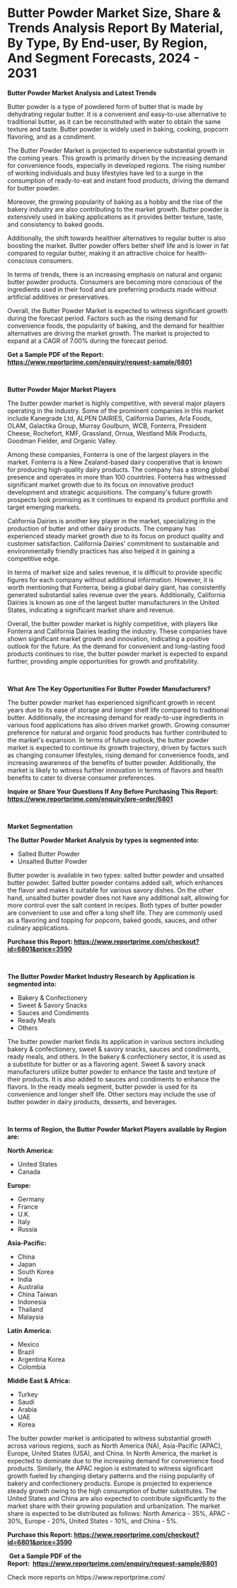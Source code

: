 <p><h1>Butter Powder Market Size, Share & Trends Analysis Report By Material, By Type, By End-user, By Region, And Segment Forecasts, 2024 - 2031</h1></p><p><strong>Butter Powder Market Analysis and Latest Trends</strong></p>
<p><p>Butter powder is a type of powdered form of butter that is made by dehydrating regular butter. It is a convenient and easy-to-use alternative to traditional butter, as it can be reconstituted with water to obtain the same texture and taste. Butter powder is widely used in baking, cooking, popcorn flavoring, and as a condiment.</p><p>The Butter Powder Market is projected to experience substantial growth in the coming years. This growth is primarily driven by the increasing demand for convenience foods, especially in developed regions. The rising number of working individuals and busy lifestyles have led to a surge in the consumption of ready-to-eat and instant food products, driving the demand for butter powder.</p><p>Moreover, the growing popularity of baking as a hobby and the rise of the bakery industry are also contributing to the market growth. Butter powder is extensively used in baking applications as it provides better texture, taste, and consistency to baked goods.</p><p>Additionally, the shift towards healthier alternatives to regular butter is also boosting the market. Butter powder offers better shelf life and is lower in fat compared to regular butter, making it an attractive choice for health-conscious consumers.</p><p>In terms of trends, there is an increasing emphasis on natural and organic butter powder products. Consumers are becoming more conscious of the ingredients used in their food and are preferring products made without artificial additives or preservatives.</p><p>Overall, the Butter Powder Market is expected to witness significant growth during the forecast period. Factors such as the rising demand for convenience foods, the popularity of baking, and the demand for healthier alternatives are driving the market growth. The market is projected to expand at a CAGR of 7.00% during the forecast period.</p></p>
<p><strong>Get a Sample PDF of the Report:&nbsp; <a href="https://www.reportprime.com/enquiry/request-sample/6801">https://www.reportprime.com/enquiry/request-sample/6801</a></strong></p>
<p>&nbsp;</p>
<p><strong>Butter Powder Major Market Players</strong></p>
<p><p>The butter powder market is highly competitive, with several major players operating in the industry. Some of the prominent companies in this market include Kanegrade Ltd, ALPEN DAIRIES, California Dairies, Arla Foods, OLAM, Galactika Group, Murray Goulburn, WCB, Fonterra, President Cheese, Rochefort, KMF, Grassland, Ornua, Westland Milk Products, Goodman Fielder, and Organic Valley.</p><p>Among these companies, Fonterra is one of the largest players in the market. Fonterra is a New Zealand-based dairy cooperative that is known for producing high-quality dairy products. The company has a strong global presence and operates in more than 100 countries. Fonterra has witnessed significant market growth due to its focus on innovative product development and strategic acquisitions. The company's future growth prospects look promising as it continues to expand its product portfolio and target emerging markets.</p><p>California Dairies is another key player in the market, specializing in the production of butter and other dairy products. The company has experienced steady market growth due to its focus on product quality and customer satisfaction. California Dairies' commitment to sustainable and environmentally friendly practices has also helped it in gaining a competitive edge.</p><p>In terms of market size and sales revenue, it is difficult to provide specific figures for each company without additional information. However, it is worth mentioning that Fonterra, being a global dairy giant, has consistently generated substantial sales revenue over the years. Additionally, California Dairies is known as one of the largest butter manufacturers in the United States, indicating a significant market share and revenue.</p><p>Overall, the butter powder market is highly competitive, with players like Fonterra and California Dairies leading the industry. These companies have shown significant market growth and innovation, indicating a positive outlook for the future. As the demand for convenient and long-lasting food products continues to rise, the butter powder market is expected to expand further, providing ample opportunities for growth and profitability.</p></p>
<p>&nbsp;</p>
<p><strong>What Are The Key Opportunities For Butter Powder Manufacturers?</strong></p>
<p><p>The butter powder market has experienced significant growth in recent years due to its ease of storage and longer shelf life compared to traditional butter. Additionally, the increasing demand for ready-to-use ingredients in various food applications has also driven market growth. Growing consumer preference for natural and organic food products has further contributed to the market's expansion. In terms of future outlook, the butter powder market is expected to continue its growth trajectory, driven by factors such as changing consumer lifestyles, rising demand for convenience foods, and increasing awareness of the benefits of butter powder. Additionally, the market is likely to witness further innovation in terms of flavors and health benefits to cater to diverse consumer preferences.</p></p>
<p><strong>Inquire or Share Your Questions If Any Before Purchasing This Report: <a href="https://www.reportprime.com/enquiry/pre-order/6801">https://www.reportprime.com/enquiry/pre-order/6801</a></strong></p>
<p>&nbsp;</p>
<p><strong>Market Segmentation</strong></p>
<p><strong>The Butter Powder Market Analysis by types is segmented into:</strong></p>
<p><ul><li>Salted Butter Powder</li><li>Unsalted Butter Powder</li></ul></p>
<p><p>Butter powder is available in two types: salted butter powder and unsalted butter powder. Salted butter powder contains added salt, which enhances the flavor and makes it suitable for various savory dishes. On the other hand, unsalted butter powder does not have any additional salt, allowing for more control over the salt content in recipes. Both types of butter powder are convenient to use and offer a long shelf life. They are commonly used as a flavoring and topping for popcorn, baked goods, sauces, and other culinary applications.</p></p>
<p><strong>Purchase this Report:&nbsp;<a href="https://www.reportprime.com/checkout?id=6801&price=3590">https://www.reportprime.com/checkout?id=6801&price=3590</a></strong></p>
<p>&nbsp;</p>
<p><strong>The Butter Powder Market Industry Research by Application is segmented into:</strong></p>
<p><ul><li>Bakery & Confectionery</li><li>Sweet & Savory Snacks</li><li>Sauces and Condiments</li><li>Ready Meals</li><li>Others</li></ul></p>
<p><p>The butter powder market finds its application in various sectors including bakery & confectionery, sweet & savory snacks, sauces and condiments, ready meals, and others. In the bakery & confectionery sector, it is used as a substitute for butter or as a flavoring agent. Sweet & savory snack manufacturers utilize butter powder to enhance the taste and texture of their products. It is also added to sauces and condiments to enhance the flavors. In the ready meals segment, butter powder is used for its convenience and longer shelf life. Other sectors may include the use of butter powder in dairy products, desserts, and beverages.</p></p>
<p>&nbsp;</p>
<p><strong>In terms of Region, the Butter Powder Market Players available by Region are:</strong></p>
<p>
    <p> <strong> North America: </strong>
        <ul>
            <li>United States</li>
            <li>Canada</li>
        </ul>
        </p> 
    <p> <strong> Europe: </strong>
        <ul>
            <li>Germany</li>
            <li>France</li>
            <li>U.K.</li>
            <li>Italy</li>
            <li>Russia</li>
        </ul>
        </p> 
    <p> <strong> Asia-Pacific: </strong>
        <ul>
            <li>China</li>
            <li>Japan</li>
            <li>South Korea</li>
            <li>India</li>
            <li>Australia</li>
            <li>China Taiwan</li>
            <li>Indonesia</li>
            <li>Thailand</li>
            <li>Malaysia</li>
        </ul>
        </p> 
    <p> <strong> Latin America: </strong>
        <ul>
            <li>Mexico</li>
            <li>Brazil</li>
            <li>Argentina Korea</li>
            <li>Colombia</li>
        </ul>
        </p> 
    <p> <strong> Middle East & Africa: </strong>
        <ul>
            <li>Turkey</li>
            <li>Saudi</li>
            <li>Arabia</li>
            <li>UAE</li>
            <li>Korea</li>
        </ul>
    </p>
    </p>
<p><p>The butter powder market is anticipated to witness substantial growth across various regions, such as North America (NA), Asia-Pacific (APAC), Europe, United States (USA), and China. In North America, the market is expected to dominate due to the increasing demand for convenience food products. Similarly, the APAC region is estimated to witness significant growth fueled by changing dietary patterns and the rising popularity of bakery and confectionery products. Europe is projected to experience steady growth owing to the high consumption of butter substitutes. The United States and China are also expected to contribute significantly to the market share with their growing population and urbanization. The market share is expected to be distributed as follows: North America - 35%, APAC - 30%, Europe - 20%, United States - 10%, and China - 5%.</p></p>
<p><strong>Purchase this Report: <a href="https://www.reportprime.com/checkout?id=6801&price=3590">https://www.reportprime.com/checkout?id=6801&price=3590</a></strong></p>
<p>&nbsp;<strong>Get a Sample PDF of the Report:&nbsp;&nbsp;<a href="https://www.reportprime.com/enquiry/request-sample/6801">https://www.reportprime.com/enquiry/request-sample/6801</a></strong></p>
<p><strong></strong></p>
<p>Check more reports on https://www.reportprime.com/</p>